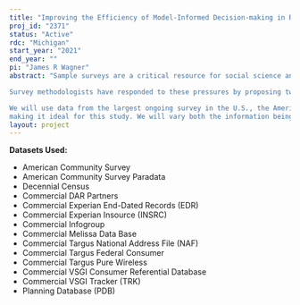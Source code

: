 ```yaml
---
title: "Improving the Efficiency of Model-Informed Decision-making in Responsive and Adaptive Survey Designs"
proj_id: "2371"
status: "Active"
rdc: "Michigan"
start_year: "2021"
end_year: ""
pi: "James R Wagner"
abstract: "Sample surveys are a critical resource for social science and health research. Large-scale national surveys, such as the National Survey of Children's Health (NSCH) and the National Survey of College Graduates (NSCG), are essential for understanding the population. However, sample surveys are increasingly facing the dual pressure of rising nonresponse and shrinking budgets. This pressure threatens the quality of survey estimates.

Survey methodologists have responded to these pressures by proposing two new classes of designs which are aimed at increasing quality or controlling costs. The first new class of designs, known as responsive survey designs, uses incoming data from the field to trigger changes in the design. In effect, these responsive designs identify cases that are not responding well under the current protocol, and offering them a new protocol that is more likely to induce response. The second class of designs is known as adaptive survey design. These designs attempt to identify subgroups in the population for whom different designs may be more effective. The goal is to identify the optimal design, with respect to a stated objective, that is tailored to individuals--i.e., assigns different designs to subgroups. Both classes of designs rely upon inputs for decision-making. Often, these inputs are in the form of model predictions about the probability of response. Unfortunately, the quality of those inputs has not been evaluated in either of these new classes of survey designs. We propose to evaluate the quality of these inputs. In particular, we will evaluate the impact of model selection procedures on the effectiveness of responsive and adaptive survey designs.

We will use data from the largest ongoing survey in the U.S., the American Community Survey (ACS), to accelerate progress on evaluating different approaches to informing the data collection design. The ACS is a mandatory survey with a 95% response rate that also uses a phased design with multiple protocols,
making it ideal for this study. We will vary both the information being used to direct data collection at the sample case level, and the primary objective of the targeted use of more costly methods "
layout: project
---
```


**Datasets Used:**

  - American Community Survey 
  - American Community Survey Paradata 
  - Decennial Census 
  - Commercial DAR Partners 
  - Commercial Experian End-Dated Records (EDR) 
  - Commercial Experian Insource (INSRC) 
  - Commercial Infogroup 
  - Commercial Melissa Data Base 
  - Commercial Targus National Address File (NAF) 
  - Commercial Targus Federal Consumer 
  - Commercial Targus Pure Wireless 
  - Commercial VSGI Consumer Referential Database 
  - Commercial VSGI Tracker (TRK) 
  - Planning Database (PDB) 


